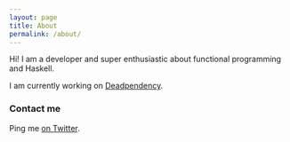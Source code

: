 ```yaml
---
layout: page
title: About
permalink: /about/
---
```


Hi! I am a developer and super enthusiastic about functional programming and Haskell.

I am currently working on [Deadpendency](https://deadpendency.com).

### Contact me

Ping me <a href="https://twitter.com/AlistairBuzz">on Twitter</a>.
